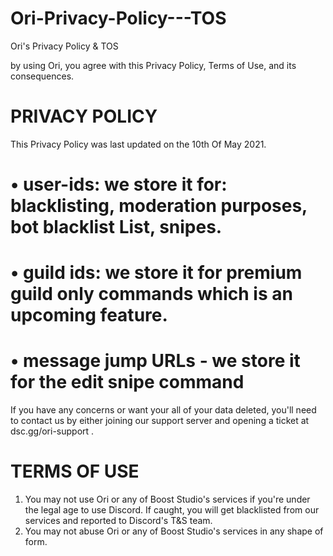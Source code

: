 # Ori-Privacy-Policy---TOS
Ori's Privacy Policy &amp; TOS


by using Ori, you agree with this Privacy Policy, Terms of Use, and its consequences.


# PRIVACY POLICY

This Privacy Policy was last updated on the 10th Of May 2021.

# • user-ids: we store it for: blacklisting, moderation purposes, bot blacklist List, snipes.
# • guild ids: we store it for premium guild only commands which is an upcoming feature.
# • message jump URLs - we store it for the edit snipe command
If you have any concerns or want your all of your data deleted, you'll need to contact us by either joining our support server and opening a ticket at dsc.gg/ori-support .


# TERMS OF USE	

1) You may not use Ori or any of Boost Studio's services if you're under the legal age to use Discord. If caught, you will get blacklisted from our services and reported to Discord's T&S team.
2) You may not abuse Ori or any of Boost Studio's services in any shape of form.
